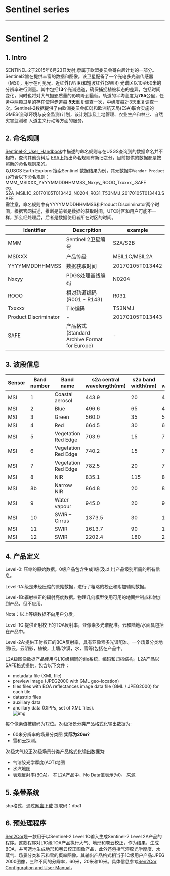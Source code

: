 
# Sentinel series
---
# **Sentinel 2**  
## 1. Intro
SENTINEL-2于2015年6月23日发射,隶属于欧盟委员会哥白尼计划的一部分。Sentinel2旨在提供丰富的数据和图像。该卫星配备了一个光电多光谱传感器（MSI），用于在可见光、近红外(VNIR)和短波红外(SWIR)
光谱区以10至60米的分辨率进行测量。其中包括**13**个光谱通道，确保捕捉植被状态的差异，包括时间变化，同时也将对大气摄影质量的影响降到最低。轨道的平均高度为**785**公里，任务中两颗卫星的存在使得赤道每
**5天**重复调查一次，中纬度每2-3天重复调查一次。Sentinel-2数据提供了由欧洲委员会(EC)和欧洲航天局(ESA)联合实施的GMES(全球环境与安全监测)计划，该计划涉及土地管理、农业生产和林业、自然灾害监测和
人道主义行动等方面的服务。

## 2. **命名规则**
[Sentinel-2_User_Handbook](https://github.com/wenqiangLeegGIT/WorkOnRS/blob/main/Sentinel/Sentinel-2_User_Handbook.pdf)中描述的命名规则与在USGS查询到的数据命名并不相符，查询其他资料后
[ESA](https://sentinel.esa.int/web/sentinel/user-guides/sentinel-2-msi/naming-convention)上指出命名规则有新旧之分，目前提供的数据都是按照新的命名规则来的。  
以USGS Earth Explorer搜索Sentinel 数据结果为例，其元数据中`Vendor Product ID`符合以下命名规则：  
MMM_MSIXXX_YYYYMMDDHHMMSS_Nxxyy_ROOO_Txxxxx_<Product Discriminator>.SAFE  
eg. S2A_MSIL1C_20170105T013442_N0204_R031_T53NMJ_20170105T013443.SAFE  
需注意，命名规则中有YYYYMMDDHHMMSS和Product Discriminator两个时间，根据官网描述，推断是前者是数据的获取时间，UTC时区和用户可能不一样，那么经处理后，后者是数据使用者所在时区的时间。

|Identifier|Descrpition|example|
|---|---|---|
|MMM|Sentinel 2卫星编号|S2A/S2B|
|MSIXXX|产品等级|MSIL1C/MSIL2A|
|YYYYMMDDHHMMSS|数据获取时间|20170105T013442|
|Nxxyy|PDGS处理基线编码|N0204|
|ROOO|相对轨道编码(R001 - R143)|R031|
|Txxxxx|Tile编码|T53NMJ|
|Product Discriminator|-|20170105T013443|
|SAFE|产品格式 (Standard Archive Format for Europe)|-|
  
## 3. **波段信息**  
|Sensor|Band number|Band name|s2a central wavelength(nm)|s2a band width(nm)|s2b central wavelength(nm)|s2b band width(nm)|resolution(m)|
|---|---|---|---|---|---|---|---|
MSI|	1|	Coastal aerosol|	443.9|	20|	442.3|	20|	60|
MSI|	2|	Blue|	496.6|	65|	492.1|	65|	10|
MSI|	3|	Green|	560.0|	35|	559|	35|	10|
MSI|	4|	Red|	664.5|	30|	665|	30|	10|
MSI|	5|	Vegetation Red Edge	|703.9|	15|	703.8|	15|	20|
MSI|	6|	Vegetation Red Edge|	740.2|	15|	739.1|	15|	20|
MSI|	7|	Vegetation Red Edge|	782.5|	20|	779.7|	20|	20|
MSI|	8|	NIR|	835.1|	115	|833|	115|	10|
MSI|	8b|	Narrow NIR|	864.8|	20|	864|	20|	20|
MSI|	9|	Water vapour|	945.0|	20|	943.2|	20|	60|
MSI|	10|	SWIR – Cirrus|	1373.5|	30|	1376.9|	30|	60|
MSI|	11|	SWIR|	1613.7|	90|	1610.4|	90|	20|
MSI|	12|	SWIR|	2202.4|	180|	2185.7|	180|	20|
  
## 4. **产品定义**
  
  
Level-0: 压缩的原始数据。0级产品包含生成1级(及以上)产品级别所需的所有信息。  

Level-1A:级是未经压缩的原始数据，进行了粗略的校正和附加辅助数据。  

Level-1B:辐射校正的辐射亮度数据。物理几何模型使用可用的地面控制点和附加到产品，但不应用。  
  
Note：以上等级数据不向用户分发。

Level-1C:提供正射校正的TOA反射率，亚像素多光谱配准。云和陆地/水面具包括在产品中。  

Level-2A:提供正射校正的BOA反射率，具有亚像素多光谱配准。一个场景分类地图(云，云阴影，植被，土壤/沙漠，水，雪等)包括在产品中。  


  
  
L2A级图像数据产品使用与L1C级相同的tile系统、编码和归档结构。L2A产品以SAFE格式提供，包含以下文件：  
- metadata file (XML file)
- preview image (JPEG2000 with GML geo-location)
- tiles files with BOA reflectances image data file (GML / JPEG2000) for each tile
- datastrip files
- auxiliary data
- ancillary data (GIPPs, set of XML files).  
![img](https://sentinel.esa.int/documents/247904/266422/Sentinel-2_Data_Formats_Figure_1.jpg)
  
每个像素值被编码为12位。2a级场景分类产品格式化输出数据为:
- 60米分辨率的场景分类图 **实际为20m?**
- 雪和云探测。
  
2a级大气校正2a级场景分类产品格式化输出数据为:
- 气溶胶光学厚度(AOT)地图
- 水汽地图
- 表观反射率(BOA)。
在L2A产品中，No Data值表示为0。
[来源](https://sentinel.esa.int/web/sentinel/technical-guides/sentinel-2-msi/level-2a/product-formatting)
  
## 5. **条带系统**
shp格式，通过[网盘下载](https://pan.baidu.com/s/1tZAM7sWAdyDsW_P78POfIw) 提取码：dba1
  
## 6. **预处理程序**
[Sen2Cor](http://step.esa.int/main/snap-supported-plugins/sen2cor)是一款用于以Sentinel-2 Level 1C输入生成Sentinel-2 Level 2A产品的程序。这款程序对L1C级TOA产品执行大气、地形和卷云校正，作为结果，生成BOA，并可选地生成地形和卷云校正图像产品，此外还包括气溶胶光学厚度、水蒸气、场景分类和云和雪的概率图像。其输出产品格式相当于1C级用户产品:JPEG 2000图像，三种不同的分辨率，60米，20米和10米。具体信息参考[Sen2Cor Configuration and User Manual]()。
